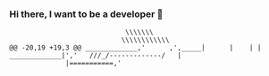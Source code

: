 ### Hi there, I want to be a developer 👋
```
                             \\\\\\\
                            \\\\\\\\\\\\
@@ -20,19 +19,3 @@ _____________,'      ,',_____|      |    | |
_____________|','   ///_/-------------/   |
              |===========,'
```
